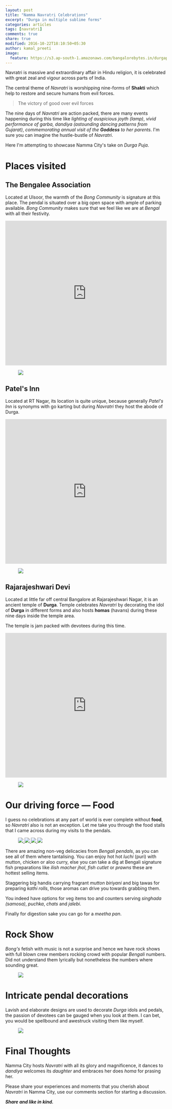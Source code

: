 ```yaml
---
layout: post
title: "Namma Navratri Celebrations"
excerpt: "Durga in multiple sublime forms"
categories: articles
tags: [navratri]
comments: true
share: true
modified: 2016-10-22T18:10:50+05:30
author: kamal_preeti
image:
  feature: https://s3.ap-south-1.amazonaws.com/bangalorebytes.in/durgapuja/Header.jpg
---
```

Navratri is massive and extraordinary affair in Hindu religion, it is celebrated with great zeal and vigour across parts of India. 

The central theme of _Navratri_ is worshipping nine-forms of **Shakti** which help to restore and secure humans from evil forces.

>The victory of good over evil forces

The nine days of _Navratri_ are action packed, there are many events happening during this time like _lighting of auspicious joyth (lamp)_,
_vivid performance of garba, dandiya (astounding dancing patterns from Gujarat)_, _commemorating annual visit of the **Goddess** to her parents_. 
I'm sure you can imagine the hustle-bustle of _Navratri_.

Here I'm attempting to showcase Namma City's take on _Durga Puja_.  

# Places visited

## The Bengalee Association

Located at Ulsoor, the warmth of the _Bong Community_ is signature at this place. The pendal is situated over a big open space with ample of parking available.
_Bong Community_ makes sure that we feel like we are at _Bengal_ with all their festivity.

<iframe src="https://www.google.com/maps/embed?pb=!1m18!1m12!1m3!1d3887.748285778916!2d77.61733331501559!3d12.987944990845179!2m3!1f0!2f0!3f0!3m2!1i1024!2i768!4f13.1!3m3!1m2!1s0x3bae142d28b1b893%3A0xe1711fa87744f659!2sThe+Bengalee+Association!5e0!3m2!1sen!2sin!4v1477145687313" width="100%" height="450" frameborder="0" style="border:0" allowfullscreen></iframe>

<figure>
	<a href="https://s3.ap-south-1.amazonaws.com/bangalorebytes.in/durgapuja/1.jpg">
		<img src="https://s3.ap-south-1.amazonaws.com/bangalorebytes.in/durgapuja/1.jpg">
	</a>
</figure>

## Patel's Inn
Located at RT Nagar, its location is quite unique, because generally _Patel's Inn_ is synonyms with go karting but during _Navratri_ they host the abode of Durga.

<iframe src="https://www.google.com/maps/embed?pb=!1m18!1m12!1m3!1d3887.2306744526404!2d77.59636321501584!3d13.020977290823511!2m3!1f0!2f0!3f0!3m2!1i1024!2i768!4f13.1!3m3!1m2!1s0x3bae17ae4d8754a9%3A0x8fda3175de20d509!2sPatel&#39;s+Inn!5e0!3m2!1sen!2sin!4v1477145956937" width="100%" height="450" frameborder="0" style="border:0" allowfullscreen></iframe>

<figure>
	<a href="https://s3.ap-south-1.amazonaws.com/bangalorebytes.in/durgapuja/5.jpg">
		<img src="https://s3.ap-south-1.amazonaws.com/bangalorebytes.in/durgapuja/5.jpg">
	</a>
</figure>

## Rajarajeshwari Devi
Located at little far off central Bangalore at Rajarajeshwari Nagar, it is an ancient temple of **Durga**. 
Temple celebrates _Navratri_ by decorating the idol of **Durga** in different forms and also hosts **homas** (havans) during these nine days inside the temple area.

The temple is jam packed with devotees during this time.
<iframe src="https://www.google.com/maps/embed?pb=!1m18!1m12!1m3!1d3888.7035402838937!2d77.50884001501502!3d12.92676589088533!2m3!1f0!2f0!3f0!3m2!1i1024!2i768!4f13.1!3m3!1m2!1s0x0%3A0xa860256739938942!2sRajarajeshwari+Temple!5e0!3m2!1sen!2sin!4v1477146209998" width="100%" height="450" frameborder="0" style="border:0" allowfullscreen></iframe>

<figure>
	<a href="https://s3.ap-south-1.amazonaws.com/bangalorebytes.in/durgapuja/9.jpg">
		<img src="https://s3.ap-south-1.amazonaws.com/bangalorebytes.in/durgapuja/9.jpg">
	</a>
</figure>

# Our driving force — Food
I guess no celebrations at any part of world is ever complete without **food**, so _Navratri_ also is not an exception.
Let me take you through the food stalls that I came across during my visits to the pendals.

<figure>
	<a href="https://s3.ap-south-1.amazonaws.com/bangalorebytes.in/durgapuja/2.jpg">
		<img src="https://s3.ap-south-1.amazonaws.com/bangalorebytes.in/durgapuja/2.jpg">
	</a>
	<a href="https://s3.ap-south-1.amazonaws.com/bangalorebytes.in/durgapuja/3.jpg">
		<img src="https://s3.ap-south-1.amazonaws.com/bangalorebytes.in/durgapuja/3.jpg">
	</a>
	<a href="https://s3.ap-south-1.amazonaws.com/bangalorebytes.in/durgapuja/4.jpg">
		<img src="https://s3.ap-south-1.amazonaws.com/bangalorebytes.in/durgapuja/4.jpg">
	</a>
	<a href="https://s3.ap-south-1.amazonaws.com/bangalorebytes.in/durgapuja/8.jpg">
		<img src="https://s3.ap-south-1.amazonaws.com/bangalorebytes.in/durgapuja/8.jpg">
	</a>
</figure>

There are amazing non-veg delicacies from _Bengali pendals_, as you can see all of them where tantalising.
You can enjoy hot hot *luchi* (puri) with mutton, chicken or aloo curry, 
else you can take a dig at Bengali signature fish preparations like *ilish macher jhol*, *fish cutlet* or *prawns* these are hottest selling items.

Staggering big handis carrying fragrant *mutton biriyani* and big tawas for preparing *kathi rolls*, those aromas can drive you towards grabbing them.

You indeed have options for veg items too and counters serving *singhada (samosa)*, *puchka*, *chats* and *jalebi*.

Finally for digestion sake you can go for a *meetha pan*.

# Rock Show
_Bong's_ fetish with music is not a surprise and hence we have rock shows with full blown crew members rocking crowd with popular _Bengali_ numbers.
Did not understand them lyrically but nonetheless the numbers where sounding great.

<figure>
	<a href="https://s3.ap-south-1.amazonaws.com/bangalorebytes.in/durgapuja/7.jpg">
		<img src="https://s3.ap-south-1.amazonaws.com/bangalorebytes.in/durgapuja/7.jpg">
	</a>
</figure>

# Intricate pendal decorations
Lavish and elaborate designs are used to decorate *Durga* idols and pedals, the passion of devotees can be gauged when you look at them.
I can bet, you would be spellbound and awestruck visiting them like myself.

<figure>
	<a href="https://s3.ap-south-1.amazonaws.com/bangalorebytes.in/durgapuja/6.jpg">
		<img src="https://s3.ap-south-1.amazonaws.com/bangalorebytes.in/durgapuja/6.jpg">
	</a>
</figure>

# Final Thoughts
Namma City hosts _Navratri_ with all its glory and magnificence, it dances to *dandiya* 
welcomes its *daughter* and embraces her does *homa* for prasing her.

Please share your experiences and moments that you cherish about _Navratri_ in Namma City, use our comments section for starting a discussion.

_**Share and like in kind.**_

